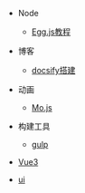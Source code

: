 * Node
    * [Egg.js教程](egg/)

* 博客
    * [docsify搭建](ydocsify/)

* 动画
    * [Mo.js](mojs/)

* 构建工具
    * [gulp](gulp/)

* [Vue3](vue3/)

* [ui](ui/)
